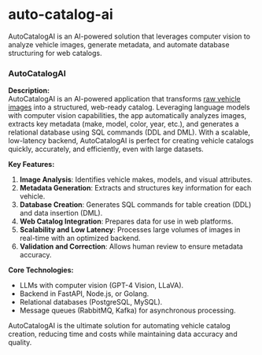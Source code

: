 # auto-catalog-ai
AutoCatalogAI is an AI-powered solution that leverages computer vision to analyze vehicle images, generate metadata, and automate database structuring for web catalogs.

### **AutoCatalogAI**  
**Description:**  
AutoCatalogAI is an AI-powered application that transforms [raw vehicle images](https://www.kaggle.com/datasets/alirezaatashnejad/over-20-car-brands-dataset/data) into a structured, web-ready catalog. Leveraging language models with computer vision capabilities, the app automatically analyzes images, extracts key metadata (make, model, color, year, etc.), and generates a relational database using SQL commands (DDL and DML). With a scalable, low-latency backend, AutoCatalogAI is perfect for creating vehicle catalogs quickly, accurately, and efficiently, even with large datasets.  

**Key Features:**  
1. **Image Analysis**: Identifies vehicle makes, models, and visual attributes.  
2. **Metadata Generation**: Extracts and structures key information for each vehicle.  
3. **Database Creation**: Generates SQL commands for table creation (DDL) and data insertion (DML).  
4. **Web Catalog Integration**: Prepares data for use in web platforms.  
5. **Scalability and Low Latency**: Processes large volumes of images in real-time with an optimized backend.  
6. **Validation and Correction**: Allows human review to ensure metadata accuracy.  

**Core Technologies:**  
- LLMs with computer vision (GPT-4 Vision, LLaVA).  
- Backend in FastAPI, Node.js, or Golang.  
- Relational databases (PostgreSQL, MySQL).  
- Message queues (RabbitMQ, Kafka) for asynchronous processing.  

AutoCatalogAI is the ultimate solution for automating vehicle catalog creation, reducing time and costs while maintaining data accuracy and quality.